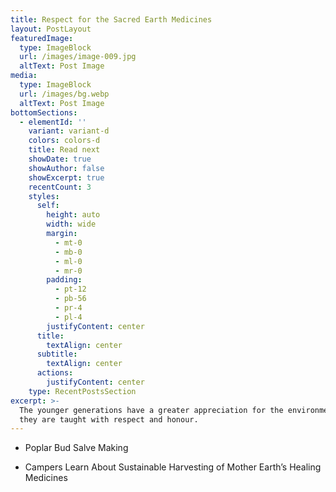 ```yaml
---
title: Respect for the Sacred Earth Medicines
layout: PostLayout
featuredImage:
  type: ImageBlock
  url: /images/image-009.jpg
  altText: Post Image
media:
  type: ImageBlock
  url: /images/bg.webp
  altText: Post Image
bottomSections:
  - elementId: ''
    variant: variant-d
    colors: colors-d
    title: Read next
    showDate: true
    showAuthor: false
    showExcerpt: true
    recentCount: 3
    styles:
      self:
        height: auto
        width: wide
        margin:
          - mt-0
          - mb-0
          - ml-0
          - mr-0
        padding:
          - pt-12
          - pb-56
          - pr-4
          - pl-4
        justifyContent: center
      title:
        textAlign: center
      subtitle:
        textAlign: center
      actions:
        justifyContent: center
    type: RecentPostsSection
excerpt: >-
  The younger generations have a greater appreciation for the environment when
  they are taught with respect and honour.
---
```

*   Poplar Bud Salve Making

*   Campers Learn About Sustainable Harvesting of Mother Earth’s Healing Medicines



    		
    			
    				
    					
    				
    			
    		
    	

